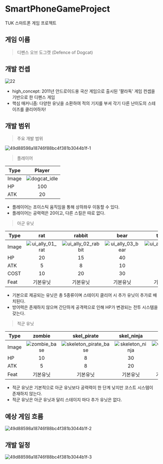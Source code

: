 # SmartPhoneGameProject
 TUK 스마트폰 게임 프로젝트 

 ## 게임 이름 
 > 디펜스 오브 도그캣 (Defence of Dogcat)

## 개발 컨셉
![22](https://github.com/UihwanLee/DefenseOfDogcat/assets/36596037/bd273d7d-308c-401d-afcc-811823fb6d85)

 * high_concept: 2011년 안드로이드용 국산 게임으로 출시된 '팔라독' 게임 컨셉을 기반으로 한 디펜스 게임
 * 핵심 매커니즘: 다양한 유닛을 소환하여 적의 기지를 부셔 각기 다른 난이도의 스테이즈를 클리어하자!

  
## 개발 범위
> 주요 개발 범위

![49d88598a18746f88bc4f381b3044b1f-1](https://github.com/UihwanLee/SmartPhoneGameProject/assets/36596037/ebad0b78-cf9f-4d57-8807-eaf640ece2ae)

> 플레이어

|Type|Player|
|---|:-----:|
|Image|![dogcat_idle](https://github.com/UihwanLee/DefenseOfDogcat/assets/36596037/ff7a1e39-86a0-47af-afd1-bd47483ca33d)|
|HP|100|
|ATK|20|

* 플레이어는 조이스틱 움직임을 통해 상하좌우 이동할 수 있다.
* 플레이어는 공력력은 20이고, 다른 스킬은 따로 없다.


> 아군 유닛

|Type|rat|rabbit|bear|tutrle|rhinoceros|penguin|dragon|
|---|:----:|:----:|:----:|:----:|:----:|:----:|:----:|
|Image|![ui_ally_01_rat](https://github.com/UihwanLee/DefenseOfDogcat/assets/36596037/9c81a555-24f4-47d3-a0b2-dc4a21b8b62c)|![ui_ally_02_rabbit](https://github.com/UihwanLee/DefenseOfDogcat/assets/36596037/0d31a63d-08da-4100-89b0-12823e2399fd)|![ui_ally_03_bear](https://github.com/UihwanLee/DefenseOfDogcat/assets/36596037/7770bd0d-c5ea-4a9a-89aa-b6713ca742ca)|![ui_ally_04_turtle](https://github.com/UihwanLee/DefenseOfDogcat/assets/36596037/1d8f5cbf-40ac-480c-8b83-c1496a4efee7)|![ui_ally_05_rhinoceros](https://github.com/UihwanLee/DefenseOfDogcat/assets/36596037/b988f3d4-c17e-400f-a6bc-937ddfcea6bf)|![ui_ally_06_penguin](https://github.com/UihwanLee/DefenseOfDogcat/assets/36596037/4c85b1d9-f89f-4e09-ad14-cc234c2ade4e)|![ui_ally_07_dragon](https://github.com/UihwanLee/DefenseOfDogcat/assets/36596037/311ed828-848d-4400-910a-779fdb30659b)|
|HP|20|15|40|50|70|90|150|
|ATK|5|8|10|20|50|60|100|
|COST|10|20|30|50|100|150|200|
|Feat|기본유닛|기본유닛|기본유닛|기본유닛|기본유닛|추가유닛|추가유닛|

* 기본으로 제공되는 유닛은 총 5종류이며 스테이지 클리어 시 추가 유닛이 추가로 배치된다.
* 방어력은 존재하지 않으며 간단하게 공격력으로 인해 HP가 변경되는 전투 시스템을 갖는다.

> 적군 유닛

|Type|zombie|skel_pirate|skel_ninja|witch|frankenstein|
|---|:----:|:----:|:----:|:----:|:----:|
|Image|![zombie_base](https://github.com/UihwanLee/DefenseOfDogcat/assets/36596037/88a7b09c-af0c-4471-9484-5f5060d54c0e)|![skeleton_pirate_base](https://github.com/UihwanLee/DefenseOfDogcat/assets/36596037/69553157-c390-4f82-83b4-fa40a0305be9)|![skeleton_ninja](https://github.com/UihwanLee/DefenseOfDogcat/assets/36596037/51c15ece-83cd-47a9-b776-37754eeba033)|![witch_base](https://github.com/UihwanLee/DefenseOfDogcat/assets/36596037/b1c81488-21ad-4fcb-8ed3-58e6c7169120)|![frankenstein_base](https://github.com/UihwanLee/DefenseOfDogcat/assets/36596037/300a1bf8-8110-4e53-a122-a175a6021eff)|
|HP|10|8|30|70|120|
|ATK|5|8|20|30|50|
|Feat|기본유닛|기본유닛|기본유닛|기본유닛|기본유닛|

* 적군 유닛은 기본적으로 아군 유닛보다 공력력이 한 단계 낮지만 코스트 시스템이 존재하지 않는다.
* 적군 유닛은 아군 유닛과 달리 스테이지 마다 추가 유닛은 없다.

## 예상 게임 흐름

![49d88598a18746f88bc4f381b3044b1f-2](https://github.com/UihwanLee/SmartPhoneGameProject/assets/36596037/c3d09c7d-500a-42ef-a429-fe5dad3d2482)

## 개발 일정

![49d88598a18746f88bc4f381b3044b1f-3](https://github.com/UihwanLee/SmartPhoneGameProject/assets/36596037/3ddec8e6-598b-42b1-a941-516e5f3c7035)


